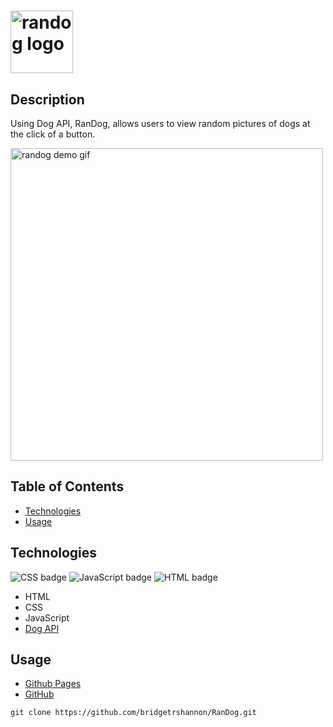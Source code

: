 # <img alt="randog logo" src="./assets/randog.png" height="100px">

## Description

Using Dog API, RanDog, allows users to view random pictures of dogs at the click of a button.

<img alt="randog demo gif" src="./assets/randog.gif" height="500px">

## Table of Contents

- [Technologies](#technologies)
- [Usage](#usage)

## Technologies

<img float="left" alt="CSS badge" src="https://img.shields.io/badge/CSS-49%25-blueviolet">
<img float="left" alt="JavaScript badge" src="https://img.shields.io/badge/JavaScript-33%25-yellow">
<img float="left" alt="HTML badge" src="https://img.shields.io/badge/HTML-18%25-orange">

- HTML
- CSS
- JavaScript
- [Dog API](https://dog.ceo/dog-api/)

## Usage

- [Github Pages](https://bridgetrshannon.github.io/Relax/)
- [GitHub](https://github.com/bridgetrshannon/RanDog)

```
git clone https://github.com/bridgetrshannon/RanDog.git
```
